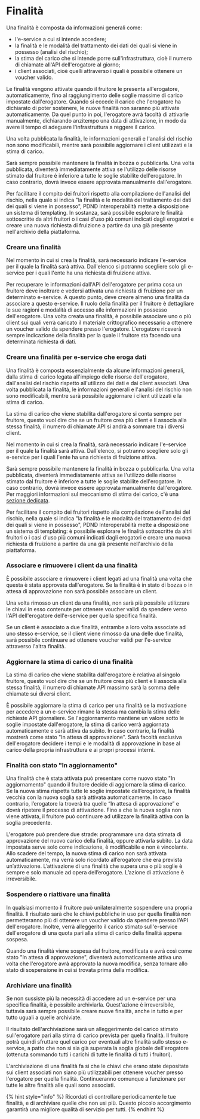 # Finalità

Una finalità è composta da informazioni generali come:

* l'e-service a cui si intende accedere;
* la finalità e le modalità del trattamento dei dati dei quali si viene in possesso (analisi del rischio);
* la stima del carico che si intende porre sull'infrastruttura, cioè il numero di chiamate all'API dell'erogatore al giorno;
* i client associati, cioè quelli attraverso i quali è possibile ottenere un voucher valido.

Le finalità vengono attivate quando il fruitore le presenta all'erogatore, automaticamente, fino al raggiungimento delle soglie massime di carico impostate dall'erogatore. Quando si eccede il carico che l'erogatore ha dichiarato di poter sostenere, le nuove finalità non saranno più attivate automaticamente. Da quel punto in poi, l'erogatore avrà facoltà di attivarle manualmente, dichiarando anzitempo una data di attivazione, in modo da avere il tempo di adeguare l'infrastruttura a reggere il carico.

Una volta pubblicata la finalità, le informazioni generali e l'analisi del rischio non sono modificabili, mentre sarà possibile aggiornare i client utilizzati e la stima di carico.

Sarà sempre possibile mantenere la finalità in bozza o pubblicarla. Una volta pubblicata, diventerà immediatamente attiva se l'utilizzo delle risorse stimato dal fruitore è inferiore a tutte le soglie stabilite dell'erogatore. In caso contrario, dovrà invece essere approvata manualmente dall'erogatore.&#x20;

Per facilitare il compito dei fruitori rispetto alla compilazione dell'analisi del rischio, nella quale si indica "la finalità e le modalità del trattamento dei dati dei quali si viene in possesso", PDND Interoperabilità mette a disposizione un sistema di templating. In sostanza, sarà possibile esplorare le finalità sottoscritte da altri fruitori o i casi d'uso più comuni indicati dagli erogatori e creare una nuova richiesta di fruizione a partire da una già presente nell'archivio della piattaforma.

### Creare una finalità

Nel momento in cui si crea la finalità, sarà necessario indicare l'e-service per il quale la finalità sarà attiva. Dall'elenco si potranno scegliere solo gli e-service per i quali l'ente ha una richiesta di fruizione attiva.

Per recuperare le informazioni dall'API dell'erogatore per prima cosa un fruitore deve inoltrare e vedersi attivata una richiesta di fruizione per un determinato e-service. A questo punto, deve creare almeno una finalità da associare a questo e-service. Il ruolo della finalità per il fruitore è dettagliare le sue ragioni e modalità di accesso alle informazioni in possesso dell'erogatore. Una volta creata una finalità, è possibile associare uno o più client sui quali verrà caricato il materiale crittografico necessario a ottenere un voucher valido da spendere presso l'erogatore. L'erogatore riceverà sempre indicazione della finalità per la quale il fruitore sta facendo una determinata richiesta di dati.

### Creare una finalità per e-service che eroga dati

Una finalità è composta essenzialmente da alcune informazioni generali, dalla stima di carico legata all'impiego delle risorse dell'erogatore, dall'analisi del rischio rispetto all'utilizzo dei dati e dai client associati. Una volta pubblicata la finalità, le informazioni generali e l'analisi del rischio non sono modificabili, mentre sarà possibile aggiornare i client utilizzati e la stima di carico.

La stima di carico che viene stabilita dall'erogatore si conta sempre per fruitore, questo vuol dire che se un fruitore crea più client e li associa alla stessa finalità, il numero di chiamate API si andrà a sommare tra i diversi client.

Nel momento in cui si crea la finalità, sarà necessario indicare l'e-service per il quale la finalità sarà attiva. Dall'elenco, si potranno scegliere solo gli e-service per i quali l'ente ha una richiesta di fruizione attiva.

Sarà sempre possibile mantenere la finalità in bozza o pubblicarla. Una volta pubblicata, diventerà immediatamente attiva se l'utilizzo delle risorse stimato dal fruitore è inferiore a tutte le soglie stabilite dell'erogatore. In caso contrario, dovrà invece essere approvata manualmente dall'erogatore. Per maggiori informazioni sul meccanismo di stima del carico, c'è una [sezione dedicata](finalita.md#aggiornare-la-stima-di-carico-di-una-finalita).

Per facilitare il compito dei fruitori rispetto alla compilazione dell'analisi del rischio, nella quale si indica "la finalità e le modalità del trattamento dei dati dei quali si viene in possesso", PDND Interoperabilità mette a disposizione un sistema di templating: è possibile esplorare le finalità sottoscritte da altri fruitori o i casi d'uso più comuni indicati dagli erogatori e creare una nuova richiesta di fruizione a partire da una già presente nell'archivio della piattaforma.

### Associare e rimuovere i client da una finalità

È possibile associare e rimuovere i client legati ad una finalità una volta che questa è stata approvata dall'erogatore. Se la finalità è in stato di bozza o in attesa di approvazione non sarà possibile associare un client.

Una volta rimosso un client da una finalità, non sarà più possibile utilizzare le chiavi in esso contenute per ottenere voucher validi da spendere verso l'API dell'erogatore dell'e-service per quella specifica finalità.&#x20;

Se un client è associato a due finalità, entrambe a loro volta associate ad uno stesso e-service, se il client viene rimosso da una delle due finalità, sarà possibile continuare ad ottenere voucher validi per l'e-service attraverso l'altra finalità.

### Aggiornare la stima di carico di una finalità

La stima di carico che viene stabilita dall'erogatore è relativa al singolo fruitore, questo vuol dire che se un fruitore crea più client e li associa alla stessa finalità, il numero di chiamate API massimo  sarà la somma delle chiamate sui diversi client.

È possibile aggiornare la stima di carico per una finalità se la motivazione per accedere a un e-service rimane la stessa ma cambia la stima delle richieste API giornaliere. Se l'aggiornamento mantiene un valore sotto le soglie impostate dall'erogatore, la stima di carico verrà aggiornata automaticamente e sarà attiva da subito. In caso contrario, la finalità mostrerà come stato "In attesa di approvazione". Sarà facoltà esclusiva dell'erogatore decidere i tempi e le modalità di approvazione in base al carico della propria infrastruttura e ai propri processi interni.

### Finalità con stato "In aggiornamento"

Una finalità che è stata attivata può presentare come nuovo stato "In aggiornamento" quando il fruitore decide di aggiornare la stima di carico. Se la nuova stima rispetta tutte le soglie impostate dall’erogatore, la finalità vecchia con la nuova soglia sarà attivata automaticamente. In caso contrario, l’erogatore la troverà tra quelle “In attesa di approvazione” e dovrà ripetere il processo di attivazione. Fino a che la nuova soglia non viene attivata, il fruitore può continuare ad utilizzare la finalità attiva con la soglia precedente.

L'erogatore può prendere due strade: programmare una data stimata di approvazione del nuovo carico della finalità, oppure attivarla subito. La data impostata serve solo come indicazione, è modificabile e non è vincolante. Allo scadere del tempo, la nuova stima di carico non sarà attivata automaticamente, ma verrà solo ricordato all’erogatore che era prevista un’attivazione. L’attivazione di una finalità che supera una o più soglie è sempre e solo manuale ad opera dell’erogatore. L’azione di attivazione è irreversibile.

### Sospendere o riattivare una finalità

In qualsiasi momento il fruitore può unilateralmente sospendere una propria finalità. Il risultato sarà che le chiavi pubbliche in uso per quella finalità non permetteranno più di ottenere un voucher valido da spendere presso l'API dell'erogatore. Inoltre, verrà alleggerito il carico stimato sull'e-service dell'erogatore di una quota pari alla stima di carico della finalità appena sospesa.

Quando una finalità viene sospesa dal fruitore, modificata e avrà così come stato "In attesa di approvazione", diventerà automaticamente attiva una volta che l'erogatore avrà approvato la nuova modifica, senza tornare allo stato di sospensione in cui si trovata prima della modifica.

### Archiviare una finalità

Se non sussiste più la necessità di accedere ad un e-service per una specifica finalità, è possibile archiviarla. Quest'azione è irreversibile, tuttavia sarà sempre possibile creare nuove finalità, anche in tutto e per tutto uguali a quelle archiviate.&#x20;

Il risultato dell'archiviazione sarà un alleggerimento del carico stimato sull'erogatore pari alla stima di carico prevista per quella finalità. Il fruitore potrà quindi sfruttare quel carico per eventuali altre finalità sullo stesso e-service, a patto che non si sia già superata la soglia globale dell'erogatore (ottenuta sommando tutti i carichi di tutte le finalità di tutti i fruitori).

L'archiviazione di una finalità fa sì che le chiavi che erano state depositate sui client associati non siano più utilizzabili per ottenere voucher presso l'erogatore per quella finalità. Continueranno comunque a funzionare per tutte le altre finalità alle quali sono associati.



{% hint style="info" %}
Ricordati di controllare periodicamente le tue finalità, e di archiviare quelle che non usi più. Questo piccolo accorgimento garantirà una migliore qualità di servizio per tutti.
{% endhint %}

